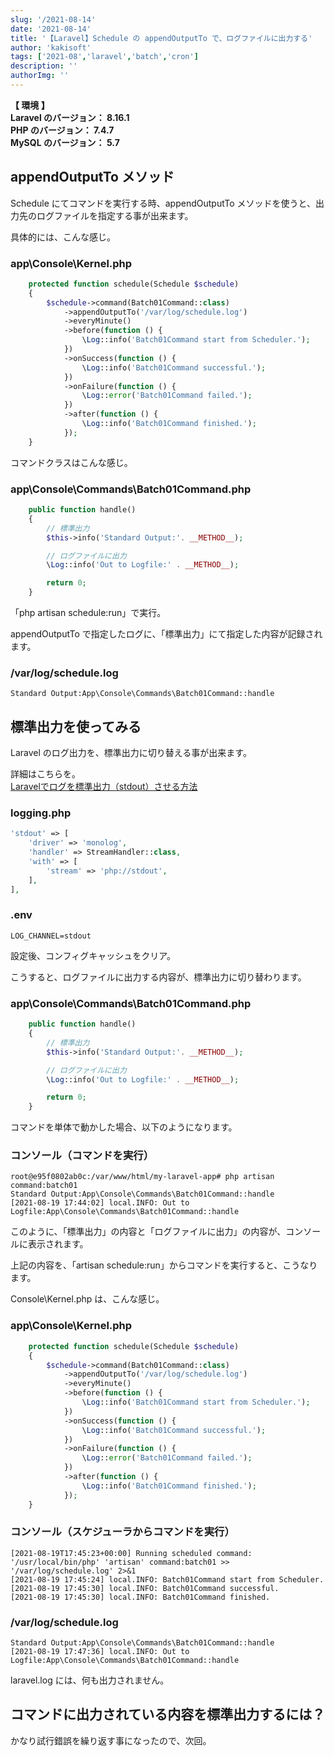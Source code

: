 ```yaml
---
slug: '/2021-08-14'
date: '2021-08-14'
title: '【Laravel】Schedule の appendOutputTo で、ログファイルに出力する'
author: 'kakisoft'
tags: ['2021-08','laravel','batch','cron']
description: ''
authorImg: ''
---
```


**【 環境 】**  
**Laravel のバージョン： 8.16.1**  
**PHP のバージョン： 7.4.7**  
**MySQL のバージョン： 5.7**  


## appendOutputTo メソッド
Schedule にてコマンドを実行する時、appendOutputTo メソッドを使うと、出力先のログファイルを指定する事が出来ます。  

具体的には、こんな感じ。

### app\Console\Kernel.php
```php
    protected function schedule(Schedule $schedule)
    {
        $schedule->command(Batch01Command::class)
            ->appendOutputTo('/var/log/schedule.log')
            ->everyMinute()
            ->before(function () {
                \Log::info('Batch01Command start from Scheduler.');
            })
            ->onSuccess(function () {
                \Log::info('Batch01Command successful.');
            })
            ->onFailure(function () {
                \Log::error('Batch01Command failed.');
            })
            ->after(function () {
                \Log::info('Batch01Command finished.');
            });
    }
```

コマンドクラスはこんな感じ。  

### app\Console\Commands\Batch01Command.php
```php
    public function handle()
    {
        // 標準出力
        $this->info('Standard Output:'. __METHOD__);

        // ログファイルに出力
        \Log::info('Out to Logfile:' . __METHOD__);

        return 0;
    }
```

「php artisan schedule:run」で実行。  

appendOutputTo で指定したログに、「標準出力」にて指定した内容が記録されます。  

### /var/log/schedule.log
```
Standard Output:App\Console\Commands\Batch01Command::handle
```


## 標準出力を使ってみる
Laravel のログ出力を、標準出力に切り替える事が出来ます。  

詳細はこちらを。  
[Laravelでログを標準出力（stdout）させる方法](https://www.engilaboo.com/laravel-log-stdout/)  

### logging.php
```php
'stdout' => [
    'driver' => 'monolog',
    'handler' => StreamHandler::class,
    'with' => [
        'stream' => 'php://stdout',
    ],
],
```

### .env
```
LOG_CHANNEL=stdout
```

設定後、コンフィグキャッシュをクリア。  

こうすると、ログファイルに出力する内容が、標準出力に切り替わります。  

### app\Console\Commands\Batch01Command.php
```php
    public function handle()
    {
        // 標準出力
        $this->info('Standard Output:'. __METHOD__);

        // ログファイルに出力
        \Log::info('Out to Logfile:' . __METHOD__);

        return 0;
    }
```

コマンドを単体で動かした場合、以下のようになります。  

### コンソール（コマンドを実行）
```
root@e95f0802ab0c:/var/www/html/my-laravel-app# php artisan command:batch01
Standard Output:App\Console\Commands\Batch01Command::handle
[2021-08-19 17:44:02] local.INFO: Out to Logfile:App\Console\Commands\Batch01Command::handle  
```

このように、「標準出力」の内容と「ログファイルに出力」の内容が、コンソールに表示されます。  

上記の内容を、「artisan schedule:run」からコマンドを実行すると、こうなります。  

Console\Kernel.php は、こんな感じ。  

### app\Console\Kernel.php
```php
    protected function schedule(Schedule $schedule)
    {
        $schedule->command(Batch01Command::class)
            ->appendOutputTo('/var/log/schedule.log')
            ->everyMinute()
            ->before(function () {
                \Log::info('Batch01Command start from Scheduler.');
            })
            ->onSuccess(function () {
                \Log::info('Batch01Command successful.');
            })
            ->onFailure(function () {
                \Log::error('Batch01Command failed.');
            })
            ->after(function () {
                \Log::info('Batch01Command finished.');
            });
    }
```

### コンソール（スケジューラからコマンドを実行）
```
[2021-08-19T17:45:23+00:00] Running scheduled command: '/usr/local/bin/php' 'artisan' command:batch01 >> '/var/log/schedule.log' 2>&1
[2021-08-19 17:45:24] local.INFO: Batch01Command start from Scheduler.  
[2021-08-19 17:45:30] local.INFO: Batch01Command successful.  
[2021-08-19 17:45:30] local.INFO: Batch01Command finished.
```

### /var/log/schedule.log
```
Standard Output:App\Console\Commands\Batch01Command::handle
[2021-08-19 17:47:36] local.INFO: Out to Logfile:App\Console\Commands\Batch01Command::handle
```

laravel.log には、何も出力されません。  


## コマンドに出力されている内容を標準出力するには？
かなり試行錯誤を繰り返す事になったので、次回。  

